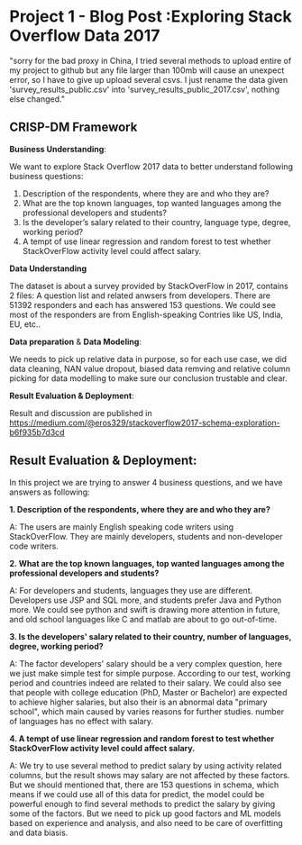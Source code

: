 # Project 1 - Blog Post :Exploring Stack Overflow Data 2017 
 "sorry for the bad proxy in China, I tried several methods to upload entire of my project to github but any file larger than 100mb will cause an unexpect error, so I have to give up upload several csvs. I just rename the data given 'survey_results_public.csv' into 'survey_results_public_2017.csv', nothing else changed."

## CRISP-DM Framework

**Business Understanding**: 

We want to explore Stack Overflow 2017 data to better understand following business questions:

1. Description of the respondents, where they are and who they are?
2. What are the top known languages, top wanted languages among the professional developers and students?
3. Is the developer’s salary related to their country, language type, degree, working period?
4. A tempt of use linear regression and random forest to test whether StackOverFlow activity level could affect salary.

**Data Understanding** 

The dataset is about a survey provided by StackOverFlow in 2017, contains 2 files: A question list and related anwsers from developers. There are 51392 responders and each has answered 153 questions. We could see most of the responders are from English-speaking Contries like US, India, EU, etc..

**Data preparation** & **Data Modeling**: 

We needs to pick up relative data in purpose, so for each use case, we did data cleaning, NAN value dropout, biased data remving and relative column picking for data modelling to make sure our conclusion trustable and clear.

**Result Evaluation & Deployment**: 

Result and discussion are published in https://medium.com/@eros329/stackoverflow2017-schema-exploration-b6f935b7d3cd


## Result Evaluation & Deployment:

In this project we are trying to answer 4 business questions, and we have answers as following:
    
**1. Description of the respondents, where they are and who they are?**

A: The users are mainly English speaking code writers using StackOverFlow. They are mainly developers, students and non-developer code writers.

**2. What are the top known languages, top wanted languages among the professional developers and students?**

A: For developers and students, languages they use are different. Developers use JSP and SQL more, and students prefer Java and Python more.
  We could see python and swift is drawing more attention in future, and old school languages like C and matlab are about to go out-of-time.  

**3. Is the developers' salary related to their country, number of languages, degree, working period?**

A: The factor developers' salary should be a very complex question, here we just make simple test for simple purpose. 
  According to our test, working period and countries indeed are related to their salary. We could also see that people with college education (PhD, Master or Bachelor) are expected to achieve higher salaries, but also their is an abnormal data "primary school", which main caused by varies reasons for further studies. number of languages has no effect with salary.

**4. A tempt of use linear regression and random forest to test whether StackOverFlow activity level could affect salary.**

A: We try to use several method to predict salary by using activity related columns, but the result shows may salary are not affected by these factors.
But we should mentioned that, there are 153 questions in schema, which means if we could use all of this data for predict, the model could be powerful enough to find several methods to predict the salary by giving some of the factors. But we need to pick up good factors and ML models based on experience and analysis, and also need to be care of overfitting and data biasis. 
